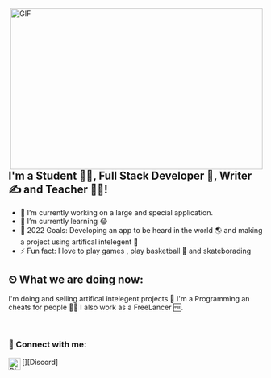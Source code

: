 <img align="right" alt="GIF" src="https://github.com/abhisheknaiidu/abhisheknaiidu/blob/master/code.gif?raw=true" width="500" height="320" />

## I'm a Student 👨‍🎓, Full Stack Developer 🚀, Writer ✍ and Teacher 👨‍🎓!
- 🔭 I’m currently working on a large and special application.
- 🌱 I’m currently learning 😂
- 🥅 2022 Goals: Developing an app to be heard in the world 🌎 and making a project using artifical intelegent 🤖
- ⚡ Fun fact: I love to play games , play basketball 🏀 and skateborading 
## ⏲ What we are doing now:
I'm doing and selling artifical intelegent projects 🤖
I'm a Programming an cheats for people 👩‍💻
I also work as a FreeLancer 🆓.

<br />

### 📩 Connect with me:

[<img align="left" alt="Discord" width="24px" src="https://raw.githubusercontent.com/peterthehan/peterthehan/master/assets/discord.svg" />][Discord]
